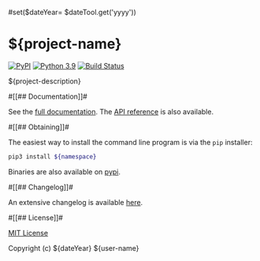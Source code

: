 #set($dateYear= $dateTool.get('yyyy'))
# ${project-name}

[![PyPI][pypi-badge]][pypi-link]
[![Python 3.9][python39-badge]][python39-link]
[![Build Status][build-badge]][build-link]

${project-description}


#[[## Documentation]]#

See the [full documentation](https://${user}.github.io/${project}/index.html).
The [API reference](https://${user}.github.io/${project}/api.html) is also
available.


#[[## Obtaining]]#

The easiest way to install the command line program is via the `pip` installer:
```bash
pip3 install ${namespace}
```

Binaries are also available on [pypi].


#[[## Changelog]]#

An extensive changelog is available [here](CHANGELOG.md).


#[[## License]]#

[MIT License](LICENSE.md)

Copyright (c) ${dateYear} ${user-name}


<!-- links -->
[pypi]: https://pypi.org/project/${namespace}/
[pypi-link]: https://pypi.python.org/pypi/${namespace}
[pypi-badge]: https://img.shields.io/pypi/v/${namespace}.svg
[python39-badge]: https://img.shields.io/badge/python-3.9-blue.svg
[python39-link]: https://www.python.org/downloads/release/python-390
[build-badge]: https://github.com/${user}/${project}/workflows/CI/badge.svg
[build-link]: https://github.com/${user}/${project}/actions
